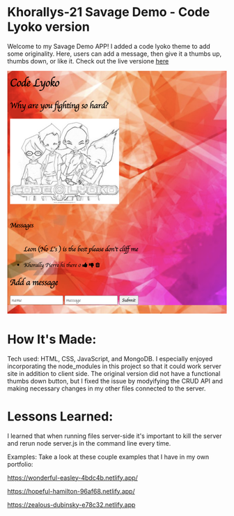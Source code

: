 # Khorallys-21 Savage Demo - Code Lyoko version

Welcome to my Savage Demo APP! I added a code lyoko theme to add some originality. Here, users can add a message, then give it a thumbs up, thumbs down, or like it. Check out the live versione [here](https://savagecodelyoko.herokuapp.com/)

![To-Do List Express](background2.jpg)

# How It's Made:
Tech used: HTML, CSS, JavaScript, and MongoDB. I especially enjoyed incorporating the node_modules in this project so that it could work server site in addition to client side. The original version did not have a functional thumbs down button, but I fixed the issue by modyifying the CRUD API and making necessary changes in my other files connected to the server.



# Lessons Learned:
I learned that when running files server-side it's important to kill the server and rerun node server.js in the command line every time.

Examples:
Take a look at these couple examples that I have in my own portfolio:

https://wonderful-easley-4bdc4b.netlify.app/

https://hopeful-hamilton-96af68.netlify.app/

https://zealous-dubinsky-e78c32.netlify.app
